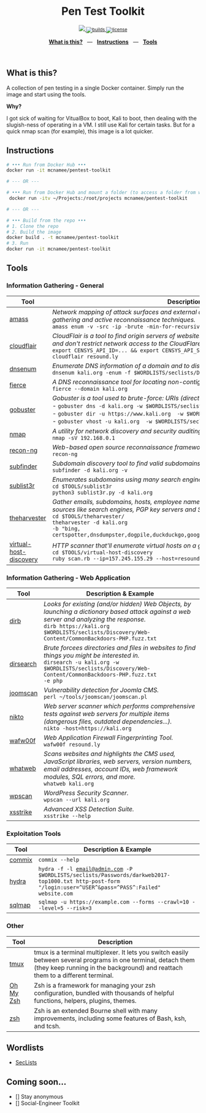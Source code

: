<div align="center">
  <h1>Pen Test Toolkit</h1>
  <p></p>
  <sup>
    <a href="https://github.com/mcnamee/pentest-toolkit/releases">
      <img src="https://img.shields.io/github/release/mcnamee/pentest-toolkit.svg">
    </a>
    <a href="https://github.com/mcnamee/pentest-toolkit/actions">
      <img src="https://img.shields.io/endpoint.svg?url=https%3A%2F%2Factions-badge.atrox.dev%2Fmcnamee%2Fpentest-toolkit%2Fbadge%3Fref%3Dmaster&style=flat" alt="builds" />
    </a>
    <a href="/LICENSE">
      <img src="https://img.shields.io/github/license/mcnamee/pentest-toolkit?style=flat-square" alt="license" />
    </a>
  </sup>
  <br />
  <p align="center">
    <a href="#intro"><b>What is this?</b></a>
    &nbsp;&nbsp;&mdash;&nbsp;&nbsp;
    <a href="#instructions"><b>Instructions</b></a>
    &nbsp;&nbsp;&mdash;&nbsp;&nbsp;
    <a href="#tools"><b>Tools</b></a>
  </p>
  <br />
</div>

## What is this?

A collection of pen testing in a single Docker container. Simply run the image and start using the tools.

__Why?__

I got sick of waiting for VitualBox to boot, Kali to boot, then dealing with the slugish-ness of operating in a VM. I still use Kali for certain tasks. But for a quick nmap scan (for example), this image is a lot quicker.

## Instructions

```bash
# ••• Run from Docker Hub •••
docker run -it mcnamee/pentest-toolkit

# --- OR ---

# ••• Run from Docker Hub and mount a folder (to access a folder from within) •••
 docker run -itv ~/Projects:/root/projects mcnamee/pentest-toolkit

# --- OR ---

# ••• Build from the repo •••
# 1. Clone the repo
# 2. Build the image
docker build . -t mcnamee/pentest-toolkit
# 3. Run
docker run -it mcnamee/pentest-toolkit
```

## Tools

### Information Gathering - General

| Tool | Description & Example |
| --- | --- |
| [amass](https://github.com/OWASP/Amass) | _Network mapping of attack surfaces and external asset discovery using open source information gathering and active reconnaissance techniques._ <br>`amass enum -v -src -ip -brute -min-for-recursive 2 -d kali.org` |
| [cloudflair](https://github.com/christophetd/CloudFlair) | _CloudFlair is a tool to find origin servers of websites protected by CloudFlare who are publicly exposed and don't restrict network access to the CloudFlare IP ranges as they should._ <br> `export CENSYS_API_ID=... && export CENSYS_API_SECRET=...` <br> `cloudflair resound.ly` |
| [dnsenum](https://github.com/fwaeytens/dnsenum) | _Enumerate DNS information of a domain and to discover non-contiguous ip blocks._ <br> `dnsenum kali.org -enum -f $WORDLISTS/seclists/Discovery/DNS/subdomains-top1million-5000.txt` |
| [fierce](https://github.com/mschwager/fierce) | _A DNS reconnaissance tool for locating non-contiguous IP space._ <br> `fierce --domain kali.org` |
| [gobuster](https://github.com/OJ/gobuster) | _Gobuster is a tool used to brute-force: URIs (directories and files), DNS subdomains, Virtual Hosts._ <br> - `gobuster dns -d kali.org -w $WORDLISTS/seclists/Discovery/DNS/fierce-hostlist.txt` <br>- `gobuster dir -u https://www.kali.org  -w $WORDLISTS/dirb/common.txt` <br>- `gobuster vhost -u kali.org  -w $WORDLISTS/seclists/Discovery/DNS/fierce-hostlist.txt` |
| [nmap](https://nmap.org/) | _A utility for network discovery and security auditing_. <br> `nmap -sV 192.168.0.1` |
| [recon-ng](https://github.com/lanmaster53/recon-ng) | _Web-based open source reconnaissance framework._ <br> `recon-ng` |
| [subfinder](https://github.com/projectdiscovery/subfinder) | _Subdomain discovery tool to find valid subdomains for websites by using passive online sources._ <br> `subfinder -d kali.org -v` |
| [sublist3r](https://github.com/aboul3la/Sublist3r) | _Enumerates subdomains using many search engines such as Google, Yahoo, Bing, Baidu and more._ <br> `cd $TOOLS/sublist3r` <br>`python3 sublist3r.py -d kali.org` |
| [theharvester](https://tools.kali.org/information-gathering/theharvester) | _Gather emails, subdomains, hosts, employee names, open ports and banners from different public sources like search engines, PGP key servers and SHODAN computer database._ <br> `cd $TOOLS/theharvester/` <br> <code>theharvester -d kali.org -b "bing, certspotter,dnsdumpster,dogpile,duckduckgo,google,hunter,linkedin,linkedin_links,twitter,yahoo"</code> |
| [virtual-host-discovery](https://github.com/jobertabma/virtual-host-discovery) | _HTTP scanner that'll enumerate virtual hosts on a given IP address._ <br> `cd $TOOLS/virtual-host-discovery` <br>`ruby scan.rb --ip=157.245.155.29 --host=resound.ly` |

### Information Gathering - Web Application

| Tool | Description & Example |
| --- | --- |
| [dirb](https://tools.kali.org/web-applications/dirb) | _Looks for existing (and/or hidden) Web Objects, by launching a dictionary based attack against a web server and analyzing the response._ <br> `dirb https://kali.org $WORDLISTS/seclists/Discovery/Web-Content/CommonBackdoors-PHP.fuzz.txt` |
| [dirsearch](https://github.com/maurosoria/dirsearch) | _Brute forcees directories and files in websites to find things you might be interested in._ <br> <code>dirsearch -u kali.org -w $WORDLISTS/seclists/Discovery/Web-Content/CommonBackdoors-PHP.fuzz.txt -e php</code> |
| [joomscan](https://github.com/rezasp/joomscan) | _Vulnerability detection for Joomla CMS._ <br> `perl ~/tools/joomscan/joomscan.pl` |
| [nikto](https://tools.kali.org/information-gathering/nikto) | _Web server scanner which performs comprehensive tests against web servers for multiple items (dangerous files, outdated dependencies...)._ <br> `nikto -host=https://kali.org` |
| [wafw00f](https://github.com/enablesecurity/wafw00f) | _Web Application Firewall Fingerprinting Tool._ <br> `wafw00f resound.ly` |
| [whatweb](https://github.com/urbanadventurer/WhatWeb) | _Scans websites and highlights the CMS used, JavaScript libraries, web servers, version numbers, email addresses, account IDs, web framework modules, SQL errors, and more._ <br> `whatweb kali.org` |
| [wpscan](https://github.com/wpscanteam/wpscan) | _WordPress Security Scanner._ <br> `wpscan --url kali.org` |
| [xsstrike](https://github.com/s0md3v/XSStrike) | _Advanced XSS Detection Suite._ <br> `xsstrike --help` |

### Exploitation Tools

| Tool | Description & Example |
| --- | --- |
| [commix](https://github.com/commixproject/commix) | `commix --help` |
| [hydra](https://tools.kali.org/password-attacks/hydra) | <code>hydra -f -l email@admin.com -P $WORDLISTS/seclists/Passwords/darkweb2017-top1000.txt http-post-form "/login:user=^USER^&pass=^PASS^:Failed" website.com</code> |
| [sqlmap](http://sqlmap.org/) | `sqlmap -u https://example.com --forms --crawl=10 --level=5 --risk=3` |

### Other

| Tool | Description |
| --- | --- |
| [tmux](https://github.com/tmux/tmux/wiki) | tmux is a terminal multiplexer. It lets you switch easily between several programs in one terminal, detach them (they keep running in the background) and reattach them to a different terminal. |
| [Oh My Zsh](https://ohmyz.sh/) | Zsh is a framework for managing your zsh configuration, bundled with thousands of helpful functions, helpers, plugins, themes. |
| [zsh](https://www.zsh.org/) | Zsh is an extended Bourne shell with many improvements, including some features of Bash, ksh, and tcsh. |

## Wordlists

- [SecLists](https://github.com/danielmiessler/SecLists)

## Coming soon...

- [] Stay anonymous
- [] Social-Engineer Toolkit
